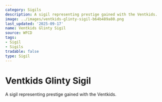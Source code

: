 ```yaml
---
category: Sigils
description: A sigil representing prestige gained with the Ventkids.
image: ../images/ventkids-glinty-sigil-b64b489a80.png
last_updated: '2025-09-17'
name: Ventkids Glinty Sigil
source: WFCD
tags:
- Sigil
- Sigils
tradable: false
type: Sigil
---
```


# Ventkids Glinty Sigil

A sigil representing prestige gained with the Ventkids.

